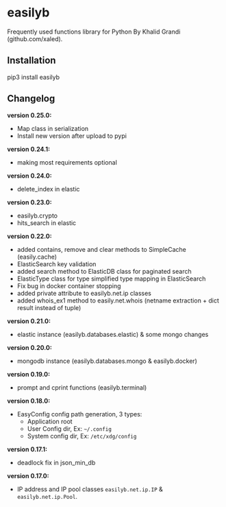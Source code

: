 # easilyb
Frequently used functions library for Python By Khalid Grandi (github.com/xaled).

## Installation
pip3 install easilyb

## Changelog
**version 0.25.0:**
- Map class in serialization
- Install new version after upload to pypi

**version 0.24.1:**
- making most requirements optional

**version 0.24.0:**
- delete_index in elastic

**version 0.23.0:**
- easilyb.crypto
- hits_search in elastic

**version 0.22.0:**
- added contains, remove and clear methods to SimpleCache (easily.cache)
- ElasticSearch key validation
- added search method to ElasticDB class for paginated search 
- ElasticType class for type simplified type mapping in ElasticSearch
- Fix bug in docker container stopping
- added private attribute to easilyb.net.ip classes
- added whois_ex1 method to easily.net.whois (netname extraction + dict result instead of tuple)


**version 0.21.0:**
- elastic instance (easilyb.databases.elastic) & some mongo changes

**version 0.20.0:**
- mongodb instance (easilyb.databases.mongo & easilyb.docker)

**version 0.19.0:**
- prompt and cprint functions (easilyb.terminal)

**version 0.18.0:**
- EasyConfig config path generation, 3 types:
    - Application root
    - User Config dir, Ex: `~/.config`
    - System config dir, Ex: `/etc/xdg/config`
    
**version 0.17.1:**
- deadlock fix in json_min_db 

**version 0.17.0:**
- IP address and IP pool classes `easilyb.net.ip.IP` & `easilyb.net.ip.Pool`.
